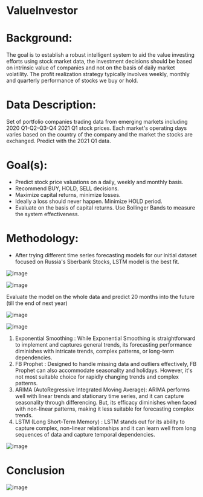 # ValueInvestor 

# Background:

The goal is to establish a robust intelligent system to aid the value investing efforts using stock market data, the investment decisions should be based on intrinsic value of companies and not on the basis of daily market volatility. The profit realization strategy typically involves weekly, monthly and quarterly performance of stocks we buy or hold.

# Data Description:

Set of portfolio companies trading data from emerging markets including 2020 Q1-Q2-Q3-Q4 2021 Q1 stock prices. Each market's operating days varies based on the country of the company and the market the stocks are exchanged. Predict with the 2021 Q1 data.

# Goal(s):

* Predict stock price valuations on a daily, weekly and monthly basis.
* Recommend BUY, HOLD, SELL decisions.
* Maximize capital returns, minimize losses.
* Ideally a loss should never happen. Minimize HOLD period.
* Evaluate on the basis of capital returns. Use Bollinger Bands to measure the system effectiveness.

# Methodology:

* After trying different time series forecasting models for our initial dataset focused on Russia's Sberbank Stocks, LSTM model is the best fit.

![image](https://github.com/53KIbGcAqz0Gokmj/DeYOPOp5UPd8ZajM/assets/143815258/31425613-e0e3-4790-9c48-666d5fb10ebe)

![image](https://github.com/53KIbGcAqz0Gokmj/DeYOPOp5UPd8ZajM/assets/143815258/5c8780e4-22b8-4770-b895-3651a40bf9f3)

Evaluate the model on the whole data and predict 20 months into the future (till the end of next year) 

![image](https://github.com/53KIbGcAqz0Gokmj/DeYOPOp5UPd8ZajM/assets/143815258/e6269803-319c-4ea8-9df8-cef6ab5b2ef2)


![image](https://github.com/53KIbGcAqz0Gokmj/DeYOPOp5UPd8ZajM/assets/143815258/e767734f-b751-4c6e-b781-540b260511dc)


1. Exponential Smoothing : While Exponential Smoothing is straightforward to implement and captures general trends, its forecasting performance diminishes with intricate trends, complex patterns, or long-term dependencies.
2. FB Prophet : Designed to handle missing data and outliers effectively, FB Prophet can also accommodate seasonality and holidays. However, it's not most suitable choice for rapidly changing trends and complex patterns.
3. ARIMA (AutoRegressive Integrated Moving Average): ARIMA performs well with linear trends and stationary time series, and it can capture seasonality through differencing. But, its efficacy diminishes when faced with non-linear patterns, making it less suitable for forecasting complex trends.
4. LSTM (Long Short-Term Memory) : LSTM stands out for its ability to capture complex, non-linear relationships and it can learn well from long sequences of data and capture temporal dependencies.
   
![image](https://github.com/53KIbGcAqz0Gokmj/DeYOPOp5UPd8ZajM/assets/143815258/5cd0ed05-dece-4541-9a18-cd6eb4fc4093)

# Conclusion 

![image](https://github.com/53KIbGcAqz0Gokmj/DeYOPOp5UPd8ZajM/assets/143815258/ac781aa3-b118-442b-8576-569941f95cc7)

